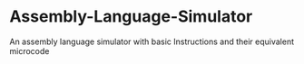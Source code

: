 # Assembly-Language-Simulator
An assembly language simulator with basic Instructions and their equivalent microcode 
